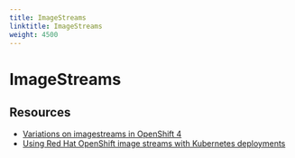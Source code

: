 ```yaml
---
title: ImageStreams
linktitle: ImageStreams
weight: 4500
---
```

# ImageStreams

## Resources

* [Variations on imagestreams in OpenShift 4](https://itnext.io/variations-on-imagestreams-in-openshift-4-f8ee5e8be633)
* [Using Red Hat OpenShift image streams with Kubernetes deployments](https://developers.redhat.com/blog/2019/09/20/using-red-hat-openshift-image-streams-with-kubernetes-deployments/?sc_cid=701f20000012i69AAA)




